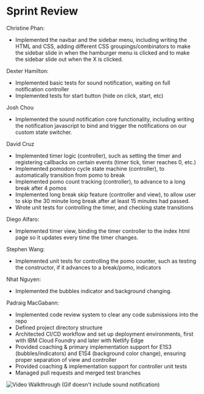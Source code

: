 # Sprint Review


Christine Phan:
- Implemented the navbar and the sidebar menu, including writing the HTML and CSS, adding different CSS groupings/combinators to make the sidebar slide in when the hamburger menu is clicked and to make the sidebar slide out when the X is clicked.

Dexter Hamilton:
- Implemented basic tests for sound notification, waiting on full notification controller
- Implemented tests for start button (hide on click, start, etc)

Josh Chou
- Implemented the sound notification core functionality, including writing the notification javascript to bind and trigger the notifications on our custom state switcher. 

David Cruz
- Implemented timer logic (controller), such as setting the timer and registering callbacks on certain events (timer tick, timer reaches 0, etc.)
- Implemented pomodoro cycle state machine (controller), to automatically transition from pomo to break
- Implemented pomo count tracking (controller), to advance to a long break after 4 pomos
- Implemented long break skip feature (controller and view), to allow user to skip the 30 minute long break after at least 15 minutes had passed. 
- Wrote unit tests for controlling the timer, and checking state transitions

Diego Alfaro:
- Implemented timer view, binding the timer controller to the index html page so it updates every time the timer changes.

Stephen Wang:
- Implemented unit tests for controlling the pomo counter, such as testing the constructor, if it advances to a break/pomo, indicators

Nhat Nguyen:
- Implemented the bubbles indicator and background changing.

Padraig MacGabann: 
- Implemented code review system to clear any code submissions into the repo
- Defined project directory structure
- Architected CI/CD workflow and set up deployment environments, first with IBM Cloud Foundry and later with Netlify Edge
- Provided coaching & primary implementation support for E1S3 (bubbles/indicators) and E1S4 (background color change), ensuring proper separation of view and controller
- Provided coaching & implementation support for controller unit tests
- Managed pull requests and merged test branches

<img src='https://i.imgur.com/XTvwvw0.gif' title='Current Preview' width='' alt='Video Walkthrough' />
(Gif doesn't include sound notification)
